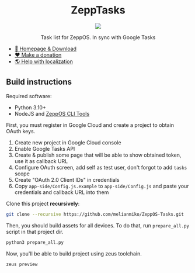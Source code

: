 <div align="center">
<img src="docs/icon_256.png" alt="" />
<h1>ZeppTasks</h1>
<p>
<a title="Crowdin" target="_blank" href="https://crowdin.com/project/zepptasks"><img src="https://badges.crowdin.net/zepptasks/localized.svg"></a>
</p>
<p>Task list for ZeppOS. In sync with Google Tasks</p>
</div>

- [📀 Homepage & Download](https://mmk.pw/en/zepp/tasks/)
- [❤️ Make a donation](https://mmk.pw/en/donate/)
- [🌎 Help with localization](https://crowdin.com/project/zepptasks)

## Build instructions

Required software:
- Python 3.10+
- NodeJS and [ZeppOS CLI Tools](https://docs.zepp.com/docs/guides/tools/cli/)

First, you must register in Google Cloud and create a project
to obtain OAuth keys.
1. Create new project in Google Cloud console
2. Enable Google Tasks API
3. Create & publish some page that will be able to show obtained token, use it as callback URL
4. Configure OAuth screen, add self as test user, don't forgot to add `tasks` scope
5. Create "OAuth 2.0 Client IDs" in credentials
6. Copy `app-side/Config.js.example` to `app-side/Config.js` and paste your credentials and callback URL into them

Clone this project **recursively**:
```bash
git clone --recursive https://github.com/melianmiko/ZeppOS-Tasks.git
```

Then, you should build assets for all devices. To do that,
run `prepare_all.py` script in that project dir.
```bash
python3 prepare_all.py
```

Now, you'll be able to build project using zeus toolchain.
```bash
zeus preview
```
